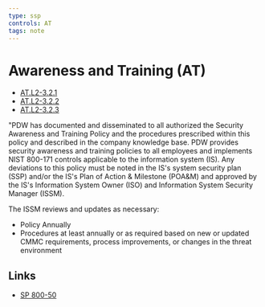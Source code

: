 ```yaml
---
type: ssp
controls: AT
tags: note
---
```


# Awareness and Training (AT)

- [AT.L2-3.2.1](AT.L2-3.2.1.md)
- [AT.L2-3.2.2](AT.L2-3.2.2.md)
- [AT.L2-3.2.3](AT.L2-3.2.3.md)

"PDW has documented and disseminated to all authorized the Security Awareness and Training Policy and the procedures prescribed within this policy and described in the company knowledge base. PDW provides security awareness and training policies to all employees and implements NIST 800-171 controls applicable to the information system (IS). Any deviations to this policy must be noted in the IS's system security plan (SSP) and/or the IS's Plan of Action & Milestone (POA&M) and approved by the IS's Information System Owner (ISO) and Information System Security Manager (ISSM).

The ISSM reviews and updates as necessary:

- Policy Annually
- Procedures at least annually or as required based on new or updated CMMC requirements, process improvements, or changes in the threat environment

## Links

- [SP 800-50](https://nvlpubs.nist.gov/nistpubs/Legacy/SP/nistspecialpublication800-50.pdf)